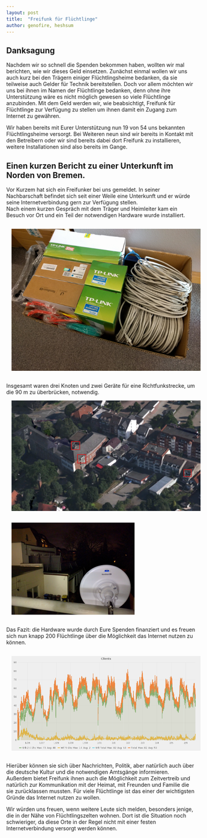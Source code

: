 ```yaml
---
layout: post
title:  "Freifunk für Flüchtlinge"
author: genofire, heshsum
---
```

## Danksagung
Nachdem wir so schnell die Spenden bekommen haben, wollten  wir mal berichten, wie wir dieses Geld einsetzen.
Zunächst einmal wollen wir uns auch kurz bei den Trägern einiger Flüchtlingsheime bedanken, da sie teilweise auch Gelder für Technik bereitstellen.
Doch vor allem möchten wir uns bei ihnen im Namen der Flüchtlinge bedanken, denn ohne ihre Unterstützung wäre es nicht möglich gewesen so viele Flüchtlinge anzubinden.
Mit dem Geld werden wir, wie beabsichtigt, Freifunk für Flüchtlinge zur Verfügung zu stellen um ihnen damit ein Zugang zum Internet zu gewähren.

Wir haben bereits mit Eurer Unterstützung nun 19 von 54 uns bekannten Flüchtlingsheime versorgt.
Bei Weiteren neun sind wir bereits in Kontakt mit den Betreibern oder wir sind bereits dabei dort Freifunk zu installieren, weitere Installationen sind also bereits im Gange.

## Einen kurzen Bericht zu einer Unterkunft im Norden von Bremen.
Vor Kurzem hat sich ein Freifunker bei uns gemeldet. In seiner Nachbarschaft befindet sich seit einer Weile eine Unterkunft und er würde seine Internetverbindung gern zur Verfügung stellen.  
Nach einem kurzen Gespräch mit dem Träger und Heimleiter kam ein Besuch vor Ort und ein Teil der notwendigen Hardware wurde installiert.

<img src="/images/refugees-01-packen.png" style="padding: 1em" />

Insgesamt waren drei Knoten und zwei Geräte für eine Richtfunkstrecke,
um die 90 m zu überbrücken, notwendig.
<img src="/images/refugees-01-plan.png" style="padding: 1em" />
<img src="/images/refugees-01-richtfunk.png" style="padding: 1em" />



Das Fazit: die Hardware wurde durch Eure Spenden finanziert
und es freuen sich nun knapp 200 Flüchtlinge über die Möglichkeit das Internet nutzen zu können.

<img src="/images/refugees-01-stats.png" style="padding: 1em" />


Hierüber können sie sich über Nachrichten, Politik, aber natürlich auch über die deutsche Kultur und die notwendigen Amtsgänge informieren. Außerdem bietet Freifunk ihnen auch die Möglichkeit zum Zeitvertreib und natürlich zur Kommunikation mit der Heimat, mit Freunden und Familie die sie zurücklassen mussten. Für viele Flüchtlinge ist das einer der wichtigsten Gründe das Internet nutzen zu wollen.


Wir würden uns freuen, wenn weitere Leute sich melden, besonders jenige, die in der Nähe von Flüchtlingszelten wohnen. Dort ist die Situation noch schwieriger, da diese Orte in der Regel nicht mit einer festen Internetverbindung versorgt werden können.


